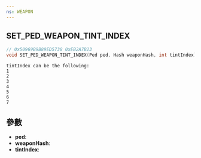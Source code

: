 ```yaml
---
ns: WEAPON
---
```

## SET_PED_WEAPON_TINT_INDEX

```c
// 0x50969B9B89ED5738 0xEB2A7B23
void SET_PED_WEAPON_TINT_INDEX(Ped ped, Hash weaponHash, int tintIndex);
```

```
tintIndex can be the following:  
1   
2   
3   
4   
5   
6   
7  
```

## 參數
* **ped**: 
* **weaponHash**: 
* **tintIndex**: 

